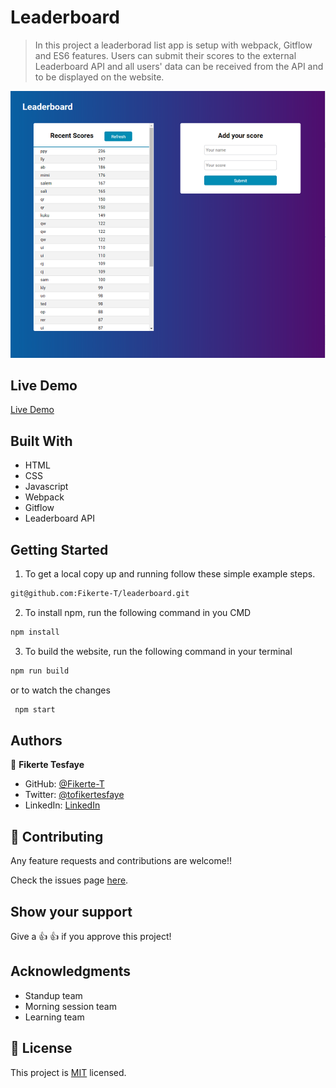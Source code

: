 
# Leaderboard

>In this project a leaderborad list app is setup with webpack, Gitflow and ES6 features. Users can submit their scores to the external Leaderboard API and all users' data can be received from the API and to be displayed on the website.


![Screenshot](https://github.com/Fikerte-T/Leaderboard-2/blob/add-styles/app-screenshot.png)


## Live Demo

 [Live Demo](https://fikerte-t.github.io/Leaderboard-2/dist/)

## Built With

- HTML
- CSS
- Javascript
- Webpack
- Gitflow
- Leaderboard API

## Getting Started

1. To get a local copy up and running follow these simple example steps.
```bash
git@github.com:Fikerte-T/leaderboard.git
```
2. To install npm, run the following command in you CMD
```bash
npm install
```
3. To build the website, run the following command in your terminal
```bash
npm run build
```
or to watch the changes
```bash
 npm start
```
## Authors

👤 **Fikerte Tesfaye**

- GitHub: [@Fikerte-T](https://github.com/Fikerte-T)
- Twitter: [@tofikertesfaye](https://twitter.com/tofikertesfaye)
- LinkedIn: [LinkedIn](https://www.linkedin.com/in/fikerte-tesfaye-a68337216/)

## 🤝 Contributing

Any feature requests and contributions are welcome!!

Check the issues page [here](https://github.com/Fikerte-T/leaderboard/issues).

## Show your support

Give a 👍 👍 if you approve this project!

## Acknowledgments
- Standup team
- Morning session team
- Learning team

## 📝 License

This project is [MIT](./MIT.md) licensed.
